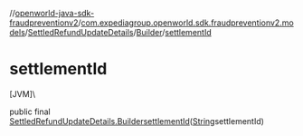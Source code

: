 //[openworld-java-sdk-fraudpreventionv2](../../../../index.md)/[com.expediagroup.openworld.sdk.fraudpreventionv2.models](../../index.md)/[SettledRefundUpdateDetails](../index.md)/[Builder](index.md)/[settlementId](settlement-id.md)

# settlementId

[JVM]\

public final [SettledRefundUpdateDetails.Builder](index.md)[settlementId](settlement-id.md)([String](https://docs.oracle.com/javase/8/docs/api/java/lang/String.html)settlementId)
